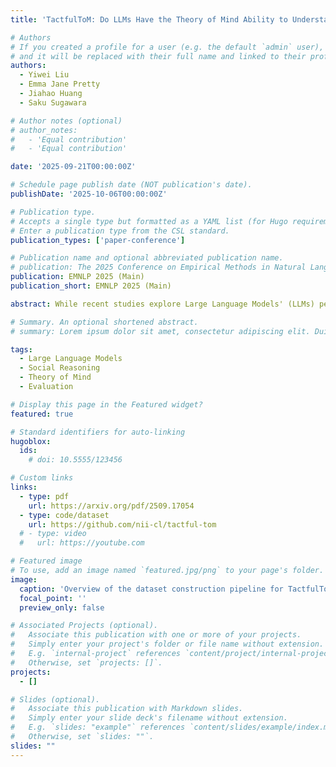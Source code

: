 ```yaml
---
title: 'TactfulToM: Do LLMs Have the Theory of Mind Ability to Understand White Lies?'

# Authors
# If you created a profile for a user (e.g. the default `admin` user), write the username (folder name) here
# and it will be replaced with their full name and linked to their profile.
authors:
  - Yiwei Liu
  - Emma Jane Pretty
  - Jiahao Huang
  - Saku Sugawara

# Author notes (optional)
# author_notes:
#   - 'Equal contribution'
#   - 'Equal contribution'

date: '2025-09-21T00:00:00Z'

# Schedule page publish date (NOT publication's date).
publishDate: '2025-10-06T00:00:00Z'

# Publication type.
# Accepts a single type but formatted as a YAML list (for Hugo requirements).
# Enter a publication type from the CSL standard.
publication_types: ['paper-conference']

# Publication name and optional abbreviated publication name.
# publication: The 2025 Conference on Empirical Methods in Natural Language Processing
publication: EMNLP 2025 (Main)
publication_short: EMNLP 2025 (Main)

abstract: While recent studies explore Large Language Models' (LLMs) performance on Theory of Mind (ToM) reasoning tasks, research on ToM abilities that require more nuanced social context is limited, such as white lies. We introduce TactfulToM, a novel English benchmark designed to evaluate LLMs' ability to understand white lies within real-life conversations and reason about prosocial motivations behind them, particularly when they are used to spare others' feelings and maintain social harmony. Our benchmark is generated through a multi-stage human-in-the-loop pipeline where LLMs expand manually designed seed stories into conversations to maintain the information asymmetry between participants necessary for authentic white lies. We show that TactfulToM is challenging for state-of-the-art models, which perform substantially below humans, revealing shortcomings in their ability to fully comprehend the ToM reasoning that enables true understanding of white lies.

# Summary. An optional shortened abstract.
# summary: Lorem ipsum dolor sit amet, consectetur adipiscing elit. Duis posuere tellus ac convallis placerat. Proin tincidunt magna sed ex sollicitudin condimentum.

tags:
  - Large Language Models
  - Social Reasoning
  - Theory of Mind
  - Evaluation

# Display this page in the Featured widget?
featured: true

# Standard identifiers for auto-linking
hugoblox:
  ids:
    # doi: 10.5555/123456

# Custom links
links:
  - type: pdf
    url: https://arxiv.org/pdf/2509.17054
  - type: code/dataset
    url: https://github.com/nii-cl/tactful-tom
  # - type: video
  #   url: https://youtube.com

# Featured image
# To use, add an image named `featured.jpg/png` to your page's folder.
image:
  caption: 'Overview of the dataset construction pipeline for TactfulToM'
  focal_point: ''
  preview_only: false

# Associated Projects (optional).
#   Associate this publication with one or more of your projects.
#   Simply enter your project's folder or file name without extension.
#   E.g. `internal-project` references `content/project/internal-project/index.md`.
#   Otherwise, set `projects: []`.
projects:
  - []

# Slides (optional).
#   Associate this publication with Markdown slides.
#   Simply enter your slide deck's filename without extension.
#   E.g. `slides: "example"` references `content/slides/example/index.md`.
#   Otherwise, set `slides: ""`.
slides: ""
---
```


<!-- > [!NOTE]
> Click the _Cite_ button above to demo the feature to enable visitors to import publication metadata into their reference management software. -->

<!-- > [!NOTE]
> Create your slides in Markdown - click the _Slides_ button to check out the example. -->
<!-- 
Add the publication's **full text** or **supplementary notes** here. You can use rich formatting such as including [code, math, and images](https://docs.hugoblox.com/content/writing-markdown-latex/). -->

